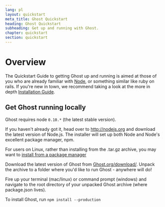 ```yaml
---
lang: pl
layout: quickstart
meta_title: Ghost Quickstart
heading: Ghost Quickstart
subheading: Get up and running with Ghost.
chapter: quickstart
section: quickstart
---
```


# Overview <a id="overview"></a>

The Quickstart Guide to getting Ghost up and running is aimed at those of you who are already familiar with [Node](http://nodejs.org), or something similar like ruby on rails. If you're new in town, we recommend taking a look at the more in depth [Installation Guide](/installation.html).

## Get Ghost running locally <a id="ghost-local"></a>

Ghost requires node `0.10.*` (the latest stable version).

If you haven't already got it, head over to <http://nodejs.org> and download the latest version of Node.js. The installer will set up both Node and Node's excellent package manager, npm.

For users on Linux, rather than installing from the .tar.gz archive, you may want to [install from a package manager](https://github.com/joyent/node/wiki/Installing-Node.js-via-package-manager)

Download the latest version of Ghost from [Ghost.org/download/](https://ghost.org/download/). Unpack the archive to a folder where you'd like to run Ghost - anywhere will do!

Fire up your terminal (mac/linux) or command prompt (windows) and navigate to the root directory of your unpacked Ghost archive (where package.json lives).

To install Ghost, run `npm install --production`

<!--<h2 id="customise">Customise & Configure Ghost</h2>

<h2 id="ghost-deploy">Deploy Ghost</h2>

<ol>
    <li>In the Terminal / Command Prompt, type <code>npm start</code></li>
    <li><p>This will have launched your Ghost blog, visit one  <a href="http://localhost:2368/">http://localhost:2368/</a> to see</p></li>
</ol>
-->